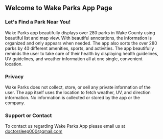 ## Welcome to Wake Parks App Page
### Let's Find a Park Near You!

Wake Parks app beautifully displays over 280 parks in Wake County using beautiful list and map view. With beautiful annotations, the information is organized and only appears when needed. The app also sorts the over 280 parks by 40 different amenities, sports, and activities. The app beautifully reminds the user to take care of their health by displaying health guidelines, UV guidelines, and weather information all at one single, convenient location. 


### Privacy
Wake Parks does not collect, store, or sell any private information of the user. The app itself uses the location to fetch weather, UV, and direction information. No information is collected or stored by the app or the company. 



### Support or Contact

To contact us regarding Wake Parks App please email us at [doctorsleep000@gmail.com](doctorsleep000@gmail.com)


